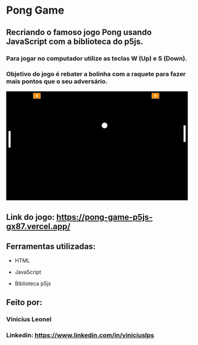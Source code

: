 # Pong Game 

## Recriando o famoso jogo Pong usando JavaScript com a biblioteca do p5js.

### Para jogar no computador utilize as teclas W (Up) e S (Down). 
### Objetivo do jogo é rebater a bolinha com a raquete para fazer mais pontos que o seu adversário.

![imagem-game](https://github.com/viniciusleonel/pong-game-p5js/blob/main/pong-game-p5js/img/screenshot.png)

## Link do jogo: https://pong-game-p5js-gx87.vercel.app/

## Ferramentas utilizadas:

* HTML

* JavaScript

* Biblioteca p5js

## Feito por:

### Vinicius Leonel

### Linkedin: https://www.linkedin.com/in/viniciuslps
